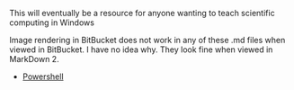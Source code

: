 This will eventually be a resource for anyone wanting to teach scientific computing in Windows

Image rendering in BitBucket does not work in any of these .md files when viewed in BitBucket.  I have no idea why. They look fine when viewed in MarkDown 2.

 - [Powershell](Powershell.md) 